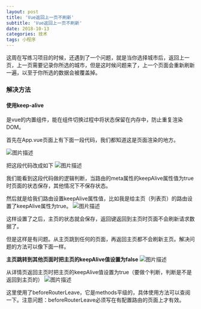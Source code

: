 ```yaml
---
layout: post
title: 'Vue返回上一页不刷新'
subtitle: 'Vue返回上一页不刷新'
date: 2018-10-13
categories: 技术
tags: 小程序
---
```


这周在写练习项目的时候，还遇到了一个问题，就是当你选择城市后，返回上一页，上一页需要记录你所选的城市，但是这时候问题来了，上一个页面会重新刷新一遍，以至于你所选的数据会被覆盖掉。

### **解决方法**

#### **使用keep-alive**
<keep-alive>是vue的内置组件，能在组件切换过程中将状态保留在内存中，防止重复渲染DOM。

首先在App.vue页面上有下面一段代码，我们都知道这是页面渲染的地方。

![图片描述](https://coding.net/u/aqingxin/p/publicImg/git/raw/master/clipboard.png)


把这段代码改成如下
![图片描述](https://coding.net/u/aqingxin/p/publicImg/git/raw/master/clipboard1.png)

我们能看到这段代码做的逻辑判断，当路由的meta属性的keepAlive属性值为true时页面的状态保存，其他情况下不保存状态。


然后就是给我们路由设置keepAlive属性值，比如我是给主页（列表页）的路由设置了keepAlive属性为true。
![图片描述](https://coding.net/u/aqingxin/p/publicImg/git/raw/master/clipboard2.png)

这样设置了之后，主页的状态就会保存，返回键返回到主页时页面不会刷新请求数据了。

但是这样是有问题。从主页跳到任何的页面，再返回主页都不会刷新主页。解决问题的方法可以像下面一样。


**主页跳转到其他页面时把主页的keepAlive值设置为false**
![图片描述](https://coding.net/u/aqingxin/p/publicImg/git/raw/master/clipboard3.png)


从详情页返回主页时把主页的keepAlive值设置为true（要做个判断，判断是不是返回到主页的）
![图片描述](https://coding.net/u/aqingxin/p/publicImg/git/raw/master/clipboard4.png)


这里使用了beforeRouterLeave，它是methods平级的，具体使用方法可以查阅一下。注意问题：beforeRouterLeave必须写在有配置路由的页面上才有效。